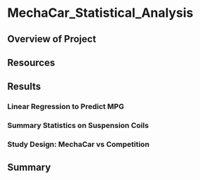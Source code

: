 # MechaCar_Statistical_Analysis

## Overview of Project

## Resources

## Results

### Linear Regression to Predict MPG

### Summary Statistics on Suspension Coils

### Study Design: MechaCar vs Competition

## Summary



